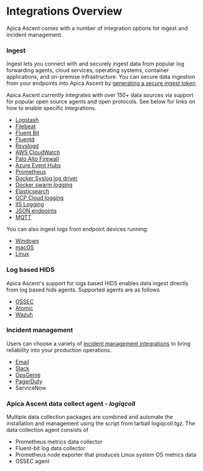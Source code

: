 # Integrations Overview

Apica Ascent comes with a number of integration options for ingest and incident management.

### Ingest

Ingest lets you connect with and securely ingest data from popular log forwarding agents, cloud services, operating systems, container applications, and on-premise infrastructure. You can secure data ingestion from your endpoints into Apica Ascent by [generating a secure ingest token](generating-a-secure-ingest-token.md).

Apica Ascent currently integrates with over 150+ data sources via support for popular open source agents and open protocols. See below for links on how to enable specific integrations.

* [Logstash](../list-of-integrations/logstash.md)
* [Filebeat](../list-of-integrations/filebeat.md)
* [Fluent Bit](../list-of-integrations/fluent-bit/)
* [Fluentd](../list-of-integrations/fluentd.md)
* [Rsyslogd](../list-of-integrations/rsyslogd.md)
* [AWS CloudWatch](../list-of-integrations/aws/aws-cloudwatch-exporter.md)
* [Palo Alto Firewall](../list-of-integrations/palo-alto-firewall.md)
* [Azure Event Hubs](../list-of-integrations/azure/azure-event-hubs.md)
* [Prometheus](../list-of-integrations/prometheus/)
* [Docker Syslog log driver](../list-of-integrations/docker-syslog-log-driver.md)
* [Docker swarm logging](../list-of-integrations/docker-swarm-logging.md)
* [Elasticsearch](../../data-sources/time-series-databases/elasticsearch-data-source.md)
* [GCP Cloud logging](../list-of-integrations/gcp-cloud-logging.md)
* [IIS Logging](../list-of-integrations/fluent-bit/iis-logs-on-windows.md)
* [JSON endpoints](../../data-sources/api/json-data-source.md)
* [MQTT](../list-of-integrations/mqtt.md)

You can also ingest logs from endpoint devices running:

* [Windows](../list-of-integrations/fluent-bit/#fluent-bit-for-windows)
* [macOS](https://github.com/logiqai/logiq-installation/tree/main/fluent-bit/macos)
* [Linux](https://github.com/logiqai/logiq-installation/tree/main/fluent-bit/linux)

### Log based HIDS

Apica Ascent's support for logs based HIDS enables data ingest directly from log based hids agents. Supported agents are as follows

* [OSSEC](https://docs.logiq.ai/integrations/ossec-variants-ossec-wazuh-atomic)
* [Atomic](https://docs.logiq.ai/integrations/ossec-variants-ossec-wazuh-atomic)
* [Wazuh](https://docs.logiq.ai/integrations/ossec-variants-ossec-wazuh-atomic)

### Incident management

Users can choose a variety of [incident management integrations](https://docs.logiq.ai/integrations/alert-destinations) to bring reliability into your production operations.

* [Email](https://docs.logiq.ai/integrations/alert-destinations#email)
* [Slack](https://docs.logiq.ai/integrations/alert-destinations#slack)
* [OpsGenie](https://docs.logiq.ai/integrations/alert-destinations#opsgenie)
* [PagerDuty](https://docs.logiq.ai/integrations/alert-destinations#pagerduty)
* ServiceNow

### Apica Ascent data collect agent - _logiqcoll_

Multiple data collection packages are combined and automate the installation and management using the script from tarball logiqcoll.tgz. The data collection agent consists of

* Prometheus metrics data collector
* Fluent-bit log data collector
* Prometheus node exporter that produces Linux system OS metrics data
* OSSEC agent
